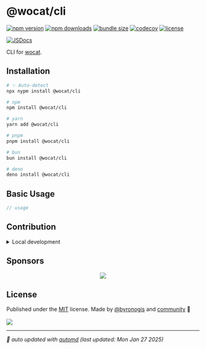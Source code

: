 # @wocat/cli

<!-- automd:badges license codecov bundlephobia packagephobia -->

[![npm version](https://img.shields.io/npm/v/@wocat/cli)](https://npmjs.com/package/@wocat/cli)
[![npm downloads](https://img.shields.io/npm/dm/@wocat/cli)](https://npm.chart.dev/@wocat/cli)
[![bundle size](https://img.shields.io/bundlephobia/minzip/@wocat/cli)](https://bundlephobia.com/package/@wocat/cli)
[![codecov](https://img.shields.io/codecov/c/gh/byronogis/wocat)](https://codecov.io/gh/byronogis/wocat)
[![license](https://img.shields.io/github/license/byronogis/wocat)](https://github.com/byronogis/wocat/blob/main/LICENSE)

<!-- /automd -->

[![JSDocs][jsdocs-src]][jsdocs-href]

CLI for [wocat](https://github.com/byronogis/wocat).

## Installation

<!-- automd:pm-install -->

```sh
# ✨ Auto-detect
npx nypm install @wocat/cli

# npm
npm install @wocat/cli

# yarn
yarn add @wocat/cli

# pnpm
pnpm install @wocat/cli

# bun
bun install @wocat/cli

# deno
deno install @wocat/cli
```

<!-- /automd -->

## Basic Usage

```ts
// usage
```

<!-- automd:fetch url="gh:byronogis/.github/main/snippets/readme-contrib-node-pnpm.md" -->

## Contribution

<details>
  <summary>Local development</summary>

- Clone this repository
- Install the latest LTS version of [Node.js](https://nodejs.org/en/)
- Enable [Corepack](https://github.com/nodejs/corepack) using `corepack enable`
- Install dependencies using `pnpm install`
- Run tests using `pnpm dev` or `pnpm test`

</details>

<!-- /automd -->

## Sponsors

<p align="center">
  <a href="https://cdn.jsdelivr.net/gh/byronogis/static/sponsors.svg">
    <img src='https://cdn.jsdelivr.net/gh/byronogis/static/sponsors.svg'/>
  </a>
</p>

## License

<!-- automd:contributors author="byronogis" license="MIT" -->

Published under the [MIT](https://github.com/byronogis/wocat/blob/main/LICENSE) license.
Made by [@byronogis](https://github.com/byronogis) and [community](https://github.com/byronogis/wocat/graphs/contributors) 💛
<br><br>
<a href="https://github.com/byronogis/wocat/graphs/contributors">
<img src="https://contrib.rocks/image?repo=byronogis/wocat" />
</a>

<!-- /automd -->

<!-- automd:with-automd lastUpdate -->

---

_🤖 auto updated with [automd](https://automd.unjs.io) (last updated: Mon Jan 27 2025)_

<!-- /automd -->

<!-- Badges -->

[jsdocs-src]: https://img.shields.io/badge/jsdocs-reference-1fa669
[jsdocs-href]: https://www.jsdocs.io/package/pausable-timers
